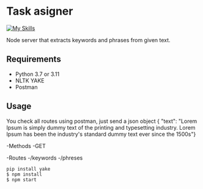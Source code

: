 # Task asigner 

[![My Skills](https://skills.thijs.gg/icons?i=nodejs,express,javascript,&theme=dark)](https://skills.thijs.gg)

Node server that extracts keywords and phrases from given text.

## Requirements
 - Python 3.7 or 3.11
 - NLTK YAKE
 - Postman
   
## Usage
  You check all routes using postman, just send a json object { "text": "Lorem Ipsum is simply dummy text of the printing and typesetting industry. Lorem Ipsum has been the industry's standard dummy text ever since the 1500s"}

  -Methods
  -GET
  
  -Routes
  -/keywords
  -/phreses


  
```
pip install yake
$ npm install
$ npm start

```
